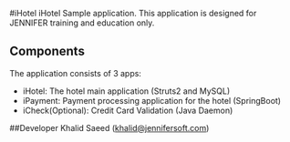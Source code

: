 #iHotel
iHotel Sample application. This application is designed for JENNIFER training and education only.
 
## Components
The application consists of 3 apps: 

* iHotel: The hotel main application (Struts2 and MySQL)
* iPayment: Payment processing application for the hotel (SpringBoot)
* iCheck(Optional): Credit Card Validation (Java Daemon)

##Developer
Khalid Saeed (khalid@jennifersoft.com)

